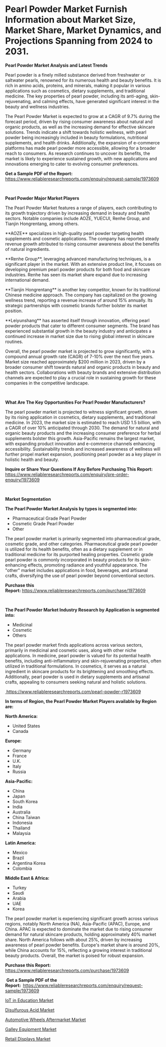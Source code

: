 <p><h1>Pearl Powder Market Furnish Information about Market Size, Market Share, Market Dynamics, and Projections Spanning from 2024 to 2031.</h1></p><p><strong>Pearl Powder Market Analysis and Latest Trends</strong></p>
<p><p>Pearl powder is a finely milled substance derived from freshwater or saltwater pearls, renowned for its numerous health and beauty benefits. It is rich in amino acids, proteins, and minerals, making it popular in various applications such as cosmetics, dietary supplements, and traditional medicine. The key properties of pearl powder, including its anti-aging, skin-rejuvenating, and calming effects, have generated significant interest in the beauty and wellness industries.</p><p>The Pearl Powder Market is expected to grow at a CAGR of 9.7% during the forecast period, driven by rising consumer awareness about natural and organic products, as well as the increasing demand for effective skincare solutions. Trends indicate a shift towards holistic wellness, with pearl powder being increasingly included in beauty formulations, nutritional supplements, and health drinks. Additionally, the expansion of e-commerce platforms has made pearl powder more accessible, allowing for a broader reach to consumers. As research continues to uncover its benefits, the market is likely to experience sustained growth, with new applications and innovations emerging to cater to evolving consumer preferences.</p></p>
<p><strong>Get a Sample PDF of the Report:&nbsp;</strong> <a href="https://www.reliableresearchreports.com/enquiry/request-sample/1973609?utm_campaign=31&utm_medium=2&utm_source=Github&utm_content=ia&utm_term=14112024&utm_id=pearl-powder">https://www.reliableresearchreports.com/enquiry/request-sample/1973609</a></p>
<p>&nbsp;</p>
<p><strong>Pearl Powder Major Market Players</strong></p>
<p><p>The Pearl Powder Market features a range of players, each contributing to its growth trajectory driven by increasing demand in beauty and health sectors. Notable companies include AOZE, YUECUI, Renhe Group, and Tianjin Hongrentang, among others.</p><p>**AOZE** specializes in high-quality pearl powder targeting health supplements and cosmetic applications. The company has reported steady revenue growth attributed to rising consumer awareness about the benefits of natural ingredients.</p><p>**Renhe Group**, leveraging advanced manufacturing techniques, is a significant player in the market. With an extensive product line, it focuses on developing premium pearl powder products for both food and skincare industries. Renhe has seen its market share expand due to increasing international demand.</p><p>**Tianjin Hongrentang** is another key competitor, known for its traditional Chinese medicine approach. The company has capitalized on the growing wellness trend, reporting a revenue increase of around 15% annually. Its strategic partnerships with cosmetic brands further bolster its market position.</p><p>**Leiyunshang** has asserted itself through innovation, offering pearl powder products that cater to different consumer segments. The brand has experienced substantial growth in the beauty industry and anticipates a continued increase in market size due to rising global interest in skincare routines.</p><p>Overall, the pearl powder market is projected to grow significantly, with a compound annual growth rate (CAGR) of 7-10% over the next five years. Market size reached approximately $200 million in 2023, driven by a broader consumer shift towards natural and organic products in beauty and health sectors. Collaborations with beauty brands and extensive distribution channels are expected to play a crucial role in sustaining growth for these companies in the competitive landscape.</p></p>
<p>&nbsp;</p>
<p><strong>What Are The Key Opportunities For Pearl Powder Manufacturers?</strong></p>
<p><p>The pearl powder market is projected to witness significant growth, driven by its rising application in cosmetics, dietary supplements, and traditional medicine. In 2023, the market size is estimated to reach USD 1.5 billion, with a CAGR of over 10% anticipated through 2030. The demand for natural and organic beauty products and the increasing consumer preference for herbal supplements bolster this growth. Asia-Pacific remains the largest market, with expanding product innovation and e-commerce channels enhancing accessibility. Sustainability trends and increased awareness of wellness will further propel market expansion, positioning pearl powder as a key player in holistic health and beauty.</p></p>
<p><strong>Inquire or Share Your Questions If Any Before Purchasing This Report:</strong> <a href="https://www.reliableresearchreports.com/enquiry/pre-order-enquiry/1973609?utm_campaign=31&utm_medium=2&utm_source=Github&utm_content=ia&utm_term=14112024&utm_id=pearl-powder">https://www.reliableresearchreports.com/enquiry/pre-order-enquiry/1973609</a></p>
<p>&nbsp;</p>
<p><strong>Market Segmentation</strong></p>
<p><strong>The Pearl Powder Market Analysis by types is segmented into:</strong></p>
<p><ul><li>Pharmaceutical Grade Pearl Powder</li><li>Cosmetic Grade Pearl Powder</li><li>Other</li></ul></p>
<p><p>The pearl powder market is primarily segmented into pharmaceutical grade, cosmetic grade, and other categories. Pharmaceutical grade pearl powder is utilized for its health benefits, often as a dietary supplement or in traditional medicine for its purported healing properties. Cosmetic grade pearl powder is commonly incorporated in beauty products for its skin-enhancing effects, promoting radiance and youthful appearance. The "other" market includes applications in food, beverages, and artisanal crafts, diversifying the use of pearl powder beyond conventional sectors.</p></p>
<p><strong>Purchase this Report:&nbsp;</strong><a href="https://www.reliableresearchreports.com/purchase/1973609?utm_campaign=31&utm_medium=2&utm_source=Github&utm_content=ia&utm_term=14112024&utm_id=pearl-powder">https://www.reliableresearchreports.com/purchase/1973609</a></p>
<p>&nbsp;</p>
<p><strong>The Pearl Powder Market Industry Research by Application is segmented into:</strong></p>
<p><ul><li>Medicinal</li><li>Cosmetic</li><li>Others</li></ul></p>
<p><p>The pearl powder market finds applications across various sectors, primarily in medicinal and cosmetic uses, along with other niche applications. In medicine, pearl powder is valued for its potential health benefits, including anti-inflammatory and skin-rejuvenating properties, often utilized in traditional formulations. In cosmetics, it serves as a natural ingredient in skincare products for its brightening and smoothing effects. Additionally, pearl powder is used in dietary supplements and artisanal crafts, appealing to consumers seeking natural and holistic solutions.</p></p>
<p><a href="https://www.reliableresearchreports.com/pearl-powder-r1973609?utm_campaign=31&utm_medium=2&utm_source=Github&utm_content=ia&utm_term=14112024&utm_id=pearl-powder">&nbsp;https://www.reliableresearchreports.com/pearl-powder-r1973609</a></p>
<p><strong>In terms of Region, the Pearl Powder Market Players available by Region are:</strong></p>
<p>
    <p> <strong> North America: </strong>
        <ul>
            <li>United States</li>
            <li>Canada</li>
        </ul>
        </p> 
    <p> <strong> Europe: </strong>
        <ul>
            <li>Germany</li>
            <li>France</li>
            <li>U.K.</li>
            <li>Italy</li>
            <li>Russia</li>
        </ul>
        </p> 
    <p> <strong> Asia-Pacific: </strong>
        <ul>
            <li>China</li>
            <li>Japan</li>
            <li>South Korea</li>
            <li>India</li>
            <li>Australia</li>
            <li>China Taiwan</li>
            <li>Indonesia</li>
            <li>Thailand</li>
            <li>Malaysia</li>
        </ul>
        </p> 
    <p> <strong> Latin America: </strong>
        <ul>
            <li>Mexico</li>
            <li>Brazil</li>
            <li>Argentina Korea</li>
            <li>Colombia</li>
        </ul>
        </p> 
    <p> <strong> Middle East & Africa: </strong>
        <ul>
            <li>Turkey</li>
            <li>Saudi</li>
            <li>Arabia</li>
            <li>UAE</li>
            <li>Korea</li>
        </ul>
    </p>
    </p>
<p><p>The pearl powder market is experiencing significant growth across various regions, notably North America (NA), Asia-Pacific (APAC), Europe, and China. APAC is expected to dominate the market due to rising consumer demand for natural skincare products, holding approximately 40% market share. North America follows with about 25%, driven by increasing awareness of pearl powder benefits. Europe's market share is around 20%, while China accounts for 15%, reflecting a growing interest in traditional beauty products. Overall, the market is poised for robust expansion.</p></p>
<p><strong>Purchase this Report: </strong><a href="https://www.reliableresearchreports.com/purchase/1973609?utm_campaign=31&utm_medium=2&utm_source=Github&utm_content=ia&utm_term=14112024&utm_id=pearl-powder">https://www.reliableresearchreports.com/purchase/1973609</a></p>
<p>&nbsp;<strong>Get a Sample PDF of the Report:&nbsp;&nbsp;</strong><a href="https://www.reliableresearchreports.com/enquiry/request-sample/1973609?utm_campaign=31&utm_medium=2&utm_source=Github&utm_content=ia&utm_term=14112024&utm_id=pearl-powder">https://www.reliableresearchreports.com/enquiry/request-sample/1973609</a></p>
<p><strong></strong></p>
<p><p><a href="https://issuu.com/reportprime-2/docs/iot-in-education-market-size-2030.p_53aa84859bba06?utm_campaign=31&utm_medium=2&utm_source=Github&utm_content=ia&utm_term=14112024&utm_id=pearl-powder">IoT in Education Market</a></p><p><a href="https://github.com/rahu1506/Market-Research-Report-List-6/blob/main/disulfurous-acid-market.md?utm_campaign=31&utm_medium=2&utm_source=Github&utm_content=ia&utm_term=14112024&utm_id=pearl-powder">Disulfurous Acid Market</a></p><p><a href="https://issuu.com/reportprime-2/docs/automotive-wheels-aftermarket-marke_da98aa0525cdc8?utm_campaign=31&utm_medium=2&utm_source=Github&utm_content=ia&utm_term=14112024&utm_id=pearl-powder">Automotive Wheels Aftermarket Market</a></p><p><a href="https://www.linkedin.com/pulse/top-trends-transforming-galley-equipment-market-2024-2031-cavill-disfc?utm_campaign=31&utm_medium=2&utm_source=Github&utm_content=ia&utm_term=14112024&utm_id=pearl-powder">Galley Equipment Market</a></p><p><a href="https://www.linkedin.com/pulse/retail-displays-market-investigation-industry-evolution-forecast-hb5hc?utm_campaign=31&utm_medium=2&utm_source=Github&utm_content=ia&utm_term=14112024&utm_id=pearl-powder">Retail Displays Market</a></p></p>
